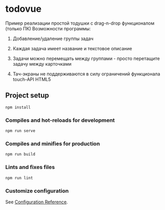 # todovue

Пример реализации простой тодушки с drag-n-drop функционалом (только ПК)
Возможности программы:
1. Добавление/удаление группы задач
2. Каждая задача имеет название и текстовое описание
3. Задачи можно перемещать между группами - просто перетащите задачу между карточками

4. Тач-экраны не поддерживаются в силу ограничений функционала touch-API HTML5

## Project setup
```
npm install
```

### Compiles and hot-reloads for development
```
npm run serve
```

### Compiles and minifies for production
```
npm run build
```

### Lints and fixes files
```
npm run lint
```

### Customize configuration
See [Configuration Reference](https://cli.vuejs.org/config/).
